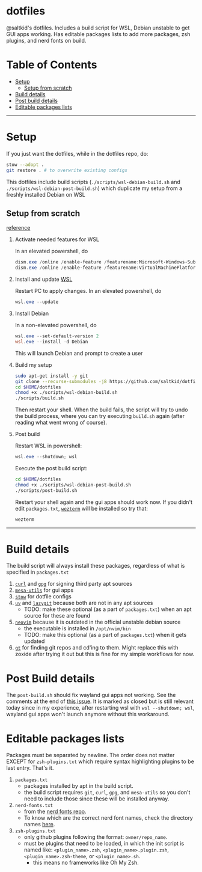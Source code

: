 # dotfiles
@saltkid's dotfiles. Includes a build script for WSL, Debian unstable to get
GUI apps working. Has editable packages lists to add more packages, zsh
plugins, and nerd fonts on build. 

# Table of Contents
- [Setup](#setup)
    - [Setup from scratch](#setup-from-scratch)
- [Build details](#build-details)
- [Post build details](#post-build-details)
- [Editable packages lists](#editable-packages-lists)

---

# Setup
If you just want the dotfiles, while in the dotfiles repo, do:
```bash
stow --adopt .
git restore . # to overwrite existing configs
```
This dotfiles include build scripts (`./scripts/wsl-debian-build.sh` and
`./scripts/wsl-debian-post-build.sh`) which duplicate my setup from a freshly installed
Debian on WSL
## Setup from scratch
[reference](https://wiki.debian.org/InstallingDebianOn/Microsoft/Windows/SubsystemForLinux)
1. Activate needed features for WSL

    In an elevated powershell, do
    ```powershell
    dism.exe /online /enable-feature /featurename:Microsoft-Windows-Subsystem-Linux /all /norestart
    dism.exe /online /enable-feature /featurename:VirtualMachinePlatform /all /norestartwsl.exe --install
    ```
2. Install and update [WSL](https://github.com/microsoft/WSL)

    Restart PC to apply changes. In an elevated powershell, do
    ```powershell
    wsl.exe --update
    ```
3. Install Debian

    In a non-elevated powershell, do
    ```powershell
    wsl.exe --set-default-version 2
    wsl.exe --install -d Debian
    ```
    This will launch Debian and prompt to create a user
5. Build my setup
    ```bash
    sudo apt-get install -y git
    git clone --recurse-submodules -j8 https://github.com/saltkid/dotfiles.git $HOME/dotfiles
    cd $HOME/dotfiles
    chmod +x ./scripts/wsl-debian-build.sh
    ./scripts/build.sh
    ```
    Then restart your shell. When the build fails, the script will try to undo
    the build process, where you can try executing `build.sh` again (after
    reading what went wrong of course).
6. Post build

    Restart WSL in powershell:
    ```powershell
    wsl.exe --shutdown; wsl
    ```
    Execute the post build script:
    ```bash
    cd $HOME/dotfiles
    chmod +x ./scripts/wsl-debian-post-build.sh
    ./scripts/post-build.sh
    ```
    Restart your shell again and the gui apps should work now. If you
    didn't edit `packages.txt`, [`wezterm`](https://github.com/wez/wezterm)
    will be installed so try that:
    ```bash
    wezterm
    ```

--- 

# Build details
The build script will always install these packages, regardless of what is
specified in `packages.txt`
1. [`curl`](https://curl.se/docs/manpage.html) and [`gpg`](https://gnupg.org/)
for signing third party apt sources
2. [`mesa-utils`](https://wiki.debian.org/Mesa) for gui apps
2. [`stow`](https://wiki.debian.org/Mesa) for dotfile configs
3. [`uv`](https://github.com/astral-sh/uv) and
[`lazygit`](https://github.com/jesseduffield/lazygit) because both are not in
any apt sources
    - TODO: make these optional (as a part of `packages.txt`) when an apt
    source for these are found
4. [`neovim`](https://github.com/neovim/neovim) because it is outdated in the
official unstable debian source
    -  the executable is installed in `/opt/nvim/bin`
    - TODO: make this optional (as a part of `packages.txt`) when it gets
    updated
5. [`gt`](https://github.com/saltkid/gt) for finding git repos and cd'ing to
them. Might replace this with zoxide after trying it out but this is fine for
my simple workflows for now.

# Post Build details
The `post-build.sh` should fix wayland gui apps not working. See the comments
at the end of [this issue](https://github.com/microsoft/wslg/issues/1032). It
is marked as closed but is still relevant today since in my experience, after
restarting wsl with `wsl --shutdown; wsl`, wayland gui apps won't launch
anymore without this workaround.

# Editable packages lists
Packages must be separated by newline. The order does not matter EXCEPT for
`zsh-plugins.txt` which require syntax highlighting plugins to be last entry.
That's it.
1. `packages.txt`
    - packages installed by apt in the build script.
    - the build script requires `git`, `curl`, `gpg`, and `mesa-utils` so you
    don't need to include those since these will be installed anyway.
2. `nerd-fonts.txt`
    - from the [nerd fonts repo](https://github.com/ryanoasis/nerd-fonts).
    - To know which are the correct nerd font names,
    check the directory names
    [here](https://github.com/ryanoasis/nerd-fonts/tree/master/patched-fonts).
3. `zsh-plugins.txt`
    - only github plugins following the format: `owner/repo_name`.
    - must be plugins that need to be loaded, in which the init script is
    named like: `<plugin_name>.zsh`, `<plugin_name>.plugin.zsh`,
    `<plugin_name>.zsh-theme`, or `<plugin_name>.sh`.
        - this means no frameworks like Oh My Zsh.
